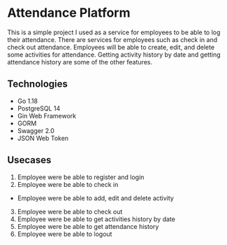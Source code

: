 # Attendance Platform
This is a simple project I used as a service for employees to be able to log their attendance. There are services for employees such as check in and check out attendance. Employees will be able to create, edit, and delete some activities for attendance. Getting activity history by date and getting attendance history are some of the other features.

## Technologies
- Go 1.18
- PostgreSQL 14
- Gin Web Framework
- GORM
- Swagger 2.0
- JSON Web Token

## Usecases
1. Employee were be able to register and login
2. Employee were be able to check in
- Employee were be able to add, edit and delete activity
3. Employee were be able to check out
4. Employee were be able to get activities history by date
5. Employee were be able to get attendance history
6. Employee were be able to logout
